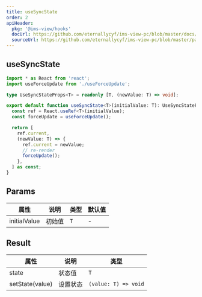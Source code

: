 ```yaml
---
title: useSyncState
order: 2
apiHeader:
  pkg: '@ims-view/hooks'
  docUrl: https://github.com/eternallycyf/ims-view-pc/blob/master/docs/hooks/useSyncState/index.md
  sourceUrl: https://github.com/eternallycyf/ims-view-pc/blob/master/packages/hooks/src/useSyncState/index.ts
---
```


## useSyncState

```ts
import * as React from 'react';
import useForceUpdate from './useForceUpdate';

type UseSyncStateProps<T> = readonly [T, (newValue: T) => void];

export default function useSyncState<T>(initialValue: T): UseSyncStateProps<T> {
  const ref = React.useRef<T>(initialValue);
  const forceUpdate = useForceUpdate();

  return [
    ref.current,
    (newValue: T) => {
      ref.current = newValue;
      // re-render
      forceUpdate();
    },
  ] as const;
}
```

## Params

| 属性         | 说明   | 类型 | 默认值 |
| ------------ | ------ | ---- | ------ |
| initialValue | 初始值 | `T`  | -      |

## Result

| 属性            | 说明     | 类型                 |
| --------------- | -------- | -------------------- |
| state           | 状态值   | `T`                  |
| setState(value) | 设置状态 | `(value: T) => void` |

